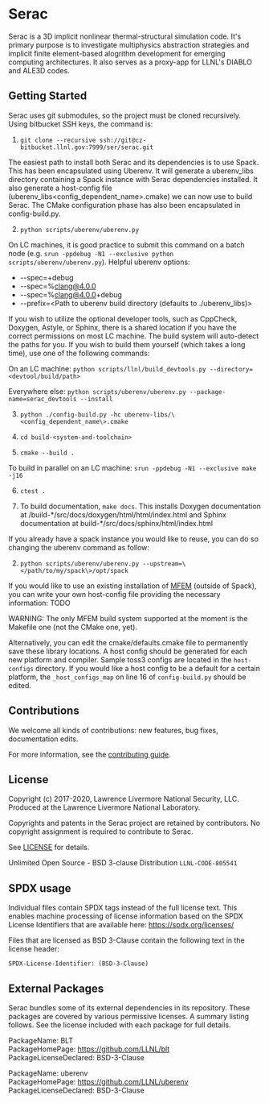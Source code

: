 Serac
====

Serac is a 3D implicit nonlinear thermal-structural simulation code. It's primary purpose is to investigate multiphysics abstraction strategies and implicit finite element-based alogrithm development for emerging computing architectures. It also serves as a proxy-app for LLNL's DIABLO and ALE3D codes.

Getting Started
------
Serac uses git submodules, so the project must be cloned recursively. Using bitbucket SSH keys, the command is:

1. `git clone --recursive ssh://git@cz-bitbucket.llnl.gov:7999/ser/serac.git`

The easiest path to install both Serac and its dependencies is to use Spack. This has been encapsulated using Uberenv. It will generate a uberenv_libs directory containing a Spack instance with Serac dependencies installed. It also generate a host-config file (uberenv_libs\<config_dependent_name\>.cmake) we can now use to build Serac. The CMake configuration phase has also been encapsulated in config-build.py.

2. `python scripts/uberenv/uberenv.py`

On LC machines, it is good practice to submit this command on a batch node (e.g. `srun -ppdebug -N1 --exclusive python scripts/uberenv/uberenv.py`). Helpful uberenv options:
  * --spec=+debug
  * --spec=%clang@4.0.0
  * --spec=%clang@4.0.0+debug
  * --prefix=<Path to uberenv build directory (defaults to ./uberenv_libs)>

If you wish to utilize the optional developer tools, such as CppCheck, Doxygen, Astyle, or Sphinx, 
there is a shared location if you have the correct permissions on most LC machine.  The build system
will auto-detect the paths for you.  If you wish to build them yourself (which takes a long time), 
use one of the following commands:

On an LC machine:
`python scripts/llnl/build_devtools.py --directory=<devtool/build/path>`

Everywhere else:
`python scripts/uberenv/uberenv.py --package-name=serac_devtools --install`

3. `python ./config-build.py -hc uberenv-libs/\<config_dependent_name\>.cmake`

4. `cd build-<system-and-toolchain>`

5. `cmake --build .`

To build in parallel on an LC machine:
`srun -ppdebug -N1 --exclusive make -j16`

6. `ctest .`

7. To build documentation, `make docs`. This installs Doxygen documentation at
   /build-\*/src/docs/doxygen/html/html/index.html and Sphinx documentation at build-\*/src/docs/sphinx/html/index.html

If you already have a spack instance you would like to reuse, you can do so changing the uberenv command as follow:

2. `python scripts/uberenv/uberenv.py --upstream=\</path/to/my/spack\>/opt/spack`

If you would like to use an existing installation of [MFEM](https://github.com/mfem/mfem/) (outside of Spack), you can write your own host-config file providing the necessary information:
TODO

WARNING: The only MFEM build system supported at the moment is the Makefile one (not the CMake one, yet).

Alternatively, you can edit the cmake/defaults.cmake file to permanently save these library locations. A host config should be generated for each new platform and compiler. Sample toss3 configs are located in the `host-configs` directory. If you would like a host config to be a default for a certain platform, the `_host_configs_map` on line 16 of `config-build.py` should be edited.

Contributions
-------------

We welcome all kinds of contributions: new features, bug fixes, documentation edits.

For more information, see the [contributing guide](https://github.com/llnl/serac/blob/develop/CONTRIBUTING.md).

License
-------

Copyright (c) 2017-2020, Lawrence Livermore National Security, LLC. 
Produced at the Lawrence Livermore National Laboratory.

Copyrights and patents in the Serac project are retained by contributors.
No copyright assignment is required to contribute to Serac.

See [LICENSE](./LICENSE) for details.

Unlimited Open Source - BSD 3-clause Distribution
`LLNL-CODE-805541`

SPDX usage
------------

Individual files contain SPDX tags instead of the full license text.
This enables machine processing of license information based on the SPDX
License Identifiers that are available here: https://spdx.org/licenses/

Files that are licensed as BSD 3-Clause contain the following
text in the license header:

    SPDX-License-Identifier: (BSD-3-Clause)

External Packages
-----------------

Serac bundles some of its external dependencies in its repository.  These
packages are covered by various permissive licenses.  A summary listing
follows.  See the license included with each package for full details.


[//]: # (Note: The spaces at the end of each line below add line breaks)

PackageName: BLT  
PackageHomePage: https://github.com/LLNL/blt  
PackageLicenseDeclared: BSD-3-Clause  

PackageName: uberenv  
PackageHomePage: https://github.com/LLNL/uberenv  
PackageLicenseDeclared: BSD-3-Clause  
